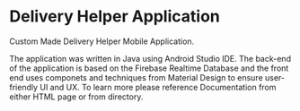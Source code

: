 # Delivery Helper Application
 Custom Made Delivery Helper Mobile Application. 
 
The application was written in Java using Android Studio IDE. The back-end of the application is based on the Firebase Realtime Database and the front end uses componets and techniques from Material Design to ensure user-friendly UI and UX. To learn more please reference Documentation from either HTML page or from directory. 
